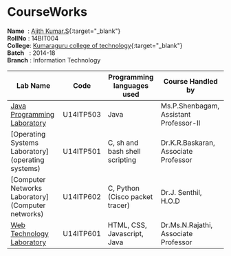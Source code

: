 # CourseWorks

**Name**&nbsp;&nbsp;: [Ajith Kumar.S](http://ajithkumarsekar.me){:target="_blank"}  
**RollNo**&nbsp;: 14BIT004  
**College**: [Kumaraguru college of technology](http://kct.ac.in){:target="_blank"}    
**Batch**&nbsp;&nbsp;&nbsp;: 2014-18  
**Branch**&nbsp;: Information Technology  


Lab Name |  Code  | Programming languages used | Course Handled by |
-------|-----| --- | --- |
[Java Programming Laboratory](java)|U14ITP503|Java|Ms.P.Shenbagam, Assistant Professor-II|
[Operating Systems Laboratory](operating systems)| U14ITP501 |C, sh and bash shell scripting | Dr.K.R.Baskaran, Associate Professor|
[Computer Networks Laboratory](Computer networks)| U14ITP602 |C, Python (Cisco packet tracer) | Dr.J. Senthil, H.O.D |
[Web Technology Laboratory](webtechnology)|U14ITP601|HTML, CSS, Javascript, Java|Dr.Ms.N.Rajathi, Associate Professor |
